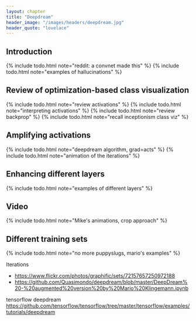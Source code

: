 ```yaml
---
layout: chapter
title: "Deepdream"
header_image: "/images/headers/deepdream.jpg"
header_quote: "lovelace"
---
```



## Introduction

{% include todo.html note="reddit: a convnet made this" %}
{% include todo.html note="examples of hallucinations" %}

## Review of optimization-based class visualization

{% include todo.html note="review activations" %}
{% include todo.html note="interpreting activations" %}
{% include todo.html note="review backprop" %}
{% include todo.html note="recall inceptionism class viz" %}

## Amplifying activations

{% include todo.html note="deepdream algorithm, grad=acts" %}
{% include todo.html note="animation of the iterations" %}

## Enhancing different layers

{% include todo.html note="examples of different layers" %}

## Video

{% include todo.html note="Mike's animations, crop approach" %}

## Different training sets

{% include todo.html note="no more puppyslugs, mario's examples" %}



Iterations
 - https://www.flickr.com/photos/graphific/sets/72157657250972188
 - https://github.com/Quasimondo/deepdream/blob/master/DeepDream%20-%20augmented%20version%20by%20Mario%20Klingemann.ipynb



tensorflow deepdream https://github.com/tensorflow/tensorflow/tree/master/tensorflow/examples/tutorials/deepdream